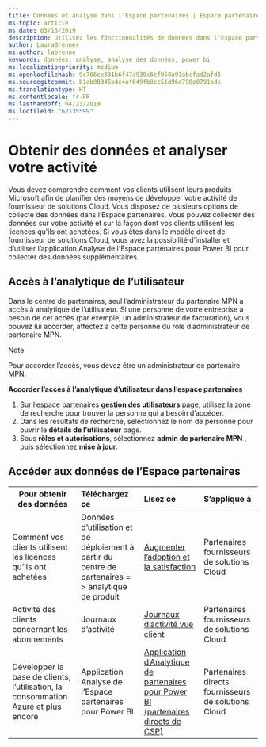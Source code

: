 ```yaml
---
title: Données et analyse dans l’Espace partenaires | Espace partenaires
ms.topic: article
ms.date: 03/15/2019
description: Utilisez les fonctionnalités de données dans l'Espace partenaires pour mieux comprendre votre activité.
author: LauraBrenner
ms.author: labrenne
keywords: données, analyse, analyse des données, power bi
ms.localizationpriority: medium
ms.openlocfilehash: 9c706ce831b6f47a939c6cf958a91abcfad2afd5
ms.sourcegitcommit: b1ab80345b4e4af649fb8cc51d96d798e0791ade
ms.translationtype: HT
ms.contentlocale: fr-FR
ms.lasthandoff: 04/23/2019
ms.locfileid: "62135599"
---
```

# <a name="get-data-and-analyze-your-business"></a>Obtenir des données et analyser votre activité 

Vous devez comprendre comment vos clients utilisent leurs produits Microsoft afin de planifier des moyens de développer votre activité de fournisseur de solutions Cloud. Vous disposez de plusieurs options de collecte des données dans l’Espace partenaires. Vous pouvez collecter des données sur votre activité et sur la façon dont vos clients utilisent les licences qu'ils ont achetées. Si vous êtes dans le modèle direct de fournisseur de solutions Cloud, vous avez la possibilité d’installer et d’utiliser l’application Analyse de l'Espace partenaires pour Power BI pour collecter des données supplémentaires.

## <a name="access-to-user-analytics"></a>Accès à l’analytique de l’utilisateur

Dans le centre de partenaires, seul l’administrateur du partenaire MPN a accès à analytique de l’utilisateur. Si une personne de votre entreprise a besoin de cet accès (par exemple, un administrateur de facturation), vous pouvez lui accorder, affectez à cette personne du rôle d’administrateur de partenaire MPN.

>[!NOTE] 
>Pour accorder l’accès, vous devez être un administrateur de partenaire MPN.

**Accorder l’accès à l’analytique d’utilisateur dans l’espace partenaires** 

1.  Sur l’espace partenaires **gestion des utilisateurs** page, utilisez la zone de recherche pour trouver la personne qui a besoin d’accéder.
2.  Dans les résultats de recherche, sélectionnez le nom de personne pour ouvrir le **détails de l’utilisateur** page.
3.  Sous **rôles et autorisations**, sélectionnez **admin de partenaire MPN** , puis sélectionnez **mise à jour**.

 
## <a name="access-data-in-partner-center"></a>Accéder aux données de l’Espace partenaires

|**Pour obtenir des données**   |**Téléchargez ce**   |**Lisez ce**   | **S’applique à**    |
|---------------------|:-----------------------|:---------------|:--------------|
|Comment vos clients utilisent les licences qu’ils ont achetées   |Données d’utilisation et de déploiement à partir du centre de partenaires = > analytique de produit   |[Augmenter l’adoption et la satisfaction](increasing-adoption-and-satisfaction.md)|Partenaires fournisseurs de solutions Cloud|
|Activité des clients concernant les abonnements   |Journaux d’activité   |[Journaux d’activité vue client](activity-logs.md)|Partenaires fournisseurs de solutions Cloud   |
|Développer la base de clients, l’utilisation, la consommation Azure et plus encore   |Application Analyse de l’Espace partenaires pour Power BI   |[Application d’Analytique de partenaires pour Power BI (partenaires directs de CSP)](power-bi-app-for-direct-partners.md)|Partenaires directs fournisseurs de solutions Cloud|






